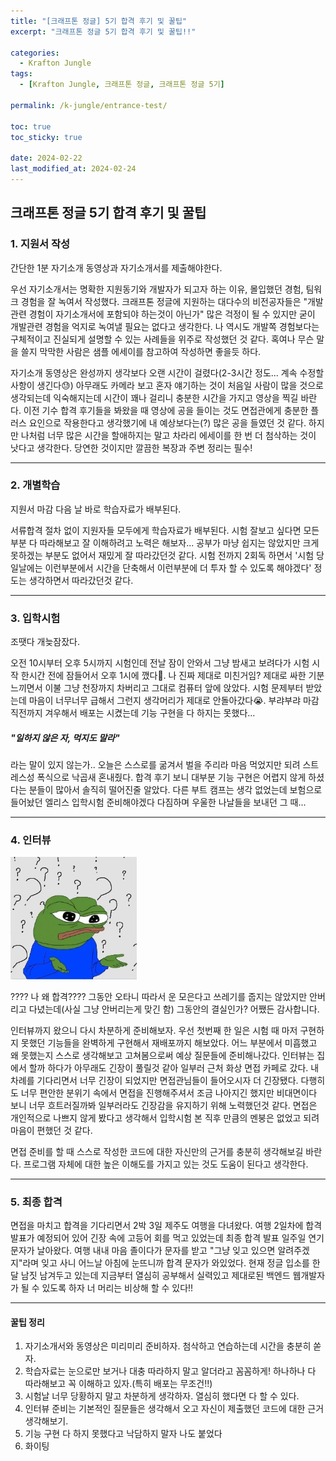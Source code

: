```yaml
---
title: "[크래프톤 정글] 5기 합격 후기 및 꿀팁"
excerpt: "크래프톤 정글 5기 합격 후기 및 꿀팁!!"

categories:
  - Krafton Jungle
tags:
  - [Krafton Jungle, 크래프톤 정글, 크래프톤 정글 5기]

permalink: /k-jungle/entrance-test/

toc: true
toc_sticky: true

date: 2024-02-22
last_modified_at: 2024-02-24
---
```


<h2>크래프톤 정글 5기 합격 후기 및 꿀팁</h2>

### 1. 지원서 작성

간단한 1분 자기소개 동영상과 자기소개서를 제출해야한다. 

우선 자기소개서는 명확한 지원동기와 개발자가 되고자 하는 이유, 몰입했던 경험, 팀워크 경험을 잘 녹여서 작성했다. 크래프톤 정글에 지원하는 대다수의 비전공자들은 "개발 관련 경험이 자기소개서에 포함되야 하는것이 아닌가" 많은 걱정이 될 수 있지만 굳이 개발관련 경험을 억지로 녹여낼 필요는 없다고 생각한다. 나 역시도 개발쪽 경험보다는 구체적이고 진실되게 설명할 수 있는 사례들을 위주로 작성했던 것 같다. 혹여나 무슨 말을 쓸지 막막한 사람은 샘플 에세이를 참고하여 작성하면 좋을듯 하다.

자기소개 동영상은 완성까지 생각보다 오랜 시간이 걸렸다(2-3시간 정도... 계속 수정할 사항이 생긴다😓) 아무래도 카메라 보고 혼자 얘기하는 것이 처음일 사람이 많을 것으로 생각되는데 익숙해지는데 시간이 꽤나 걸리니 충분한 시간을 가지고 영상을 찍길 바란다. 이전 기수 합격 후기들을 봐왔을 때 영상에 공을 들이는 것도 면접관에게 충분한 플러스 요인으로 작용한다고 생각했기에 내 예상보다는(?) 많은 공을 들였던 것 같다. 하지만 나처럼 너무 많은 시간을 할애하지는 말고 차라리 에세이를 한 번 더 첨삭하는 것이 낫다고 생각한다. 당연한 것이지만 깔끔한 복장과 주변 정리는 필수!

---

### 2. 개별학습

지원서 마감 다음 날 바로 학습자료가 배부된다. 

서류합격 절차 없이 지원자들 모두에게 학습자료가 배부된다. 시험 잘보고 싶다면 모든 부분 다 따라해보고 잘 이해하려고 노력은 해보자... 공부가 마냥 쉽지는 않았지만 크게 못하겠는 부분도 없어서 재밌게 잘 따라갔던것 같다. 시험 전까지 2회독 하면서 '시험 당일날에는 이런부분에서 시간을 단축해서 이런부분에 더 투자 할 수 있도록 해야겠다' 정도는 생각하면서 따라갔던것 같다.

---

### 3. 입학시험

조땟다 개늦잠잤다.

오전 10시부터 오후 5시까지 시험인데 전날 잠이 안와서 그냥 밤새고 보려다가 시험 시작 한시간 전에 잠들어서 오후 1시에 깼다🫠. 나 진짜 제대로 미친거임? 제대로 싸한 기분 느끼면서 이불 그냥 천장까지 차버리고 그대로 컴퓨터 앞에 앉았다. 시험 문제부터 받았는데 마음이 너무너무 급해서 그런지 생각머리가 제대로 안돌아갔다😭. 부랴부랴 마감 직전까지 겨우해서 배포는 시켰는데 기능 구현을 다 하지는 못했다...
<h5>"일하지 않은 자, 먹지도 말라"</h5> 라는 말이 있지 않는가.. 오늘은 스스로를 굶겨서 벌을 주리라 마음 먹었지만 되려 스트레스성 폭식으로 낙곱새 혼내줬다. 합격 후기 보니 대부분 기능 구현은 어렵지 않게 하셨다는 분들이 많아서 솔직히 떨어진줄 알았다. 다른 부트 캠프는 생각 없었는데 보험으로 들어놨던 엘리스 입학시험 준비해야겠다 다짐하며 우울한 나날들을 보내던 그 때...

---

### 4. 인터뷰
<!-- ![pepe](/assets/images/posts_img/pepe.jpg) -->
<img src="/assets/images/posts_img/pepe.jpg" alt="pepe" width="40%"><br>

???? 나 왜 합격???? 그동안 오타니 따라서 운 모은다고 쓰레기를 줍지는 않았지만 안버리고 다녔는데(사실 그냥 안버리는게 맞긴 함) 그동안의 결실인가? 어쨌든 감사합니다. 

인터뷰까지 왔으니 다시 차분하게 준비해보자. 우선 첫번째 한 일은 시험 때 마저 구현하지 못했던 기능들을 완벽하게 구현해서 재배포까지 해보았다. 어느 부분에서 미흡했고 왜 못했는지 스스로 생각해보고 고쳐봄으로써 예상 질문들에 준비해나갔다. 인터뷰는 집에서 할까 하다가 아무래도 긴장이 풀릴것 같아 일부러 근처 화상 면접 카페로 갔다. 내 차례를 기다리면서 너무 긴장이 되었지만 면접관님들이 들어오시자 더 긴장됐다. 다행히도 너무 편안한 분위기 속에서 면접을 진행해주셔서 조금 나아지긴 했지만 비대면이다 보니 너무 흐트러질까봐 일부러라도 긴장감을 유지하기 위해 노력했던것 같다. 면접은 개인적으로 나쁘지 않게 봤다고 생각해서 입학시험 본 직후 만큼의 멘붕은 없었고 되려 마음이 편했던 것 같다.

면접 준비를 할 때 스스로 작성한 코드에 대한 자신만의 근거를 충분히 생각해보길 바란다. 프로그램 자체에 대한 높은 이해도를 가지고 있는 것도 도움이 된다고 생각한다.

---

### 5. 최종 합격
면접을 마치고 합격을 기다리면서 2박 3일 제주도 여행을 다녀왔다. 여행 2일차에 합격 발표가 예정되어 있어 긴장 속에 고등어 회를 먹고 있었는데 최종 합격 발표 일주일 연기 문자가 날아왔다. 여행 내내 마음 졸이다가 문자를 받고 "그냥 잊고 있으면 알려주겠지"라며 잊고 사니 어느날 아침에 눈뜨니까 합격 문자가 와있었다. 현재 정글 입소를 한달 남짓 남겨두고 있는데 지금부터 열심히 공부해서 실력있고 제대로된 백엔드 웹개발자가 될 수 있도록 하자 너 머리는 비상해 할 수 있다!!

---

#### 꿀팁 정리
1. 자기소개서와 동영상은 미리미리 준비하자. 첨삭하고 연습하는데 시간을 충분히 쏟자.
2. 학습자료는 눈으로만 보거나 대충 따라하지 말고 알더라고 꼼꼼하게! 하나하나 다 따라해보고 꼭 이해하고 있자.(특히 배포는 무조건!!)
3. 시험날 너무 당황하지 말고 차분하게 생각하자. 열심히 했다면 다 할 수 있다.
4. 인터뷰 준비는 기본적인 질문들은 생각해서 오고 자신이 제출했던 코드에 대한 근거 생각해보기.
5. 기능 구현 다 하지 못했다고 낙담하지 말자 나도 붙었다
6. 화이팅







